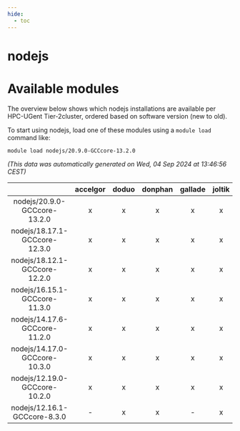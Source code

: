 ```yaml
---
hide:
  - toc
---
```


nodejs
======

# Available modules


The overview below shows which nodejs installations are available per HPC-UGent Tier-2cluster, ordered based on software version (new to old).

To start using nodejs, load one of these modules using a `module load` command like:

```shell
module load nodejs/20.9.0-GCCcore-13.2.0
```

*(This data was automatically generated on Wed, 04 Sep 2024 at 13:46:56 CEST)*  

| |accelgor|doduo|donphan|gallade|joltik|shinx|skitty|
| :---: | :---: | :---: | :---: | :---: | :---: | :---: | :---: |
|nodejs/20.9.0-GCCcore-13.2.0|x|x|x|x|x|x|x|
|nodejs/18.17.1-GCCcore-12.3.0|x|x|x|x|x|x|x|
|nodejs/18.12.1-GCCcore-12.2.0|x|x|x|x|x|-|x|
|nodejs/16.15.1-GCCcore-11.3.0|x|x|x|x|x|-|x|
|nodejs/14.17.6-GCCcore-11.2.0|x|x|x|x|x|-|x|
|nodejs/14.17.0-GCCcore-10.3.0|x|x|x|x|x|-|x|
|nodejs/12.19.0-GCCcore-10.2.0|x|x|x|x|x|-|x|
|nodejs/12.16.1-GCCcore-8.3.0|-|x|x|-|x|-|x|
